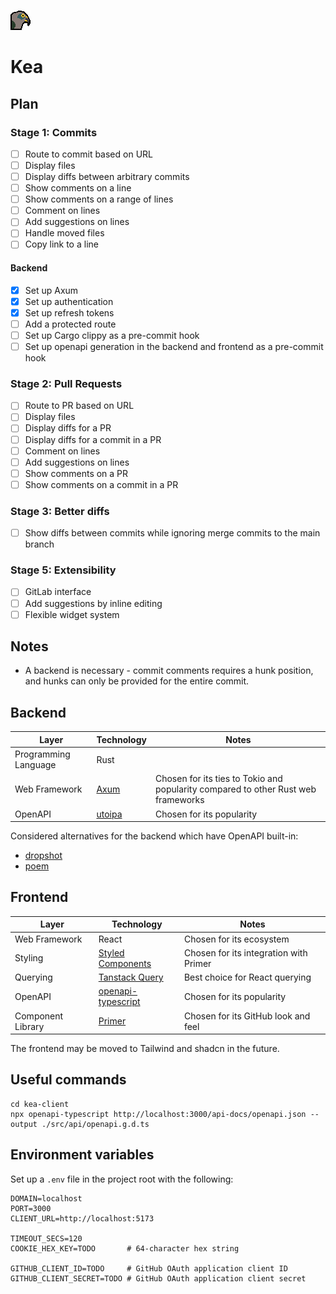 ![Kea logo](./kea-client/src/assets/logo-light.gif)

# Kea

## Plan

### Stage 1: Commits

- [ ] Route to commit based on URL
- [ ] Display files
- [ ] Display diffs between arbitrary commits
- [ ] Show comments on a line
- [ ] Show comments on a range of lines
- [ ] Comment on lines
- [ ] Add suggestions on lines
- [ ] Handle moved files
- [ ] Copy link to a line

#### Backend

- [x] Set up Axum
- [x] Set up authentication
- [x] Set up refresh tokens
- [ ] Add a protected route
- [ ] Set up Cargo clippy as a pre-commit hook
- [ ] Set up openapi generation in the backend and frontend as a pre-commit hook

### Stage 2: Pull Requests

- [ ] Route to PR based on URL
- [ ] Display files
- [ ] Display diffs for a PR
- [ ] Display diffs for a commit in a PR
- [ ] Comment on lines
- [ ] Add suggestions on lines
- [ ] Show comments on a PR
- [ ] Show comments on a commit in a PR

### Stage 3: Better diffs

- [ ] Show diffs between commits while ignoring merge commits to the main branch

### Stage 5: Extensibility

- [ ] GitLab interface
- [ ] Add suggestions by inline editing
- [ ] Flexible widget system

## Notes

- A backend is necessary - commit comments requires a hunk position, and hunks can only be provided for the entire commit.

## Backend

| Layer                | Technology                                                                   | Notes                                                                             |
| -------------------- | ---------------------------------------------------------------------------- | --------------------------------------------------------------------------------- |
| Programming Language | Rust                                                                         |                                                                                   |
| Web Framework        | [Axum](https://github.com/tokio-rs/axum)                                     | Chosen for its ties to Tokio and popularity compared to other Rust web frameworks |
| OpenAPI              | [utoipa](https://github.com/juhaku/utoipa/blob/master/utoipa-axum/README.md) | Chosen for its popularity                                                         |

Considered alternatives for the backend which have OpenAPI built-in:

- [dropshot](https://github.com/oxidecomputer/dropshot)
- [poem](https://github.com/poem-web/poem)

## Frontend

| Layer             | Technology                                                             | Notes                                  |
| ----------------- | ---------------------------------------------------------------------- | -------------------------------------- |
| Web Framework     | React                                                                  | Chosen for its ecosystem               |
| Styling           | [Styled Components](https://styled-components.com/)                    | Chosen for its integration with Primer |
| Querying          | [Tanstack Query](https://tanstack.com/query/latest/docs/)              | Best choice for React querying         |
| OpenAPI           | [openapi-typescript](https://github.com/openapi-ts/openapi-typescript) | Chosen for its popularity              |
| Component Library | [Primer](https://primer.style/components/)                             | Chosen for its GitHub look and feel    |

The frontend may be moved to Tailwind and shadcn in the future.

## Useful commands

```shell
cd kea-client
npx openapi-typescript http://localhost:3000/api-docs/openapi.json --output ./src/api/openapi.g.d.ts
```

## Environment variables

Set up a `.env` file in the project root with the following:

```env
DOMAIN=localhost
PORT=3000
CLIENT_URL=http://localhost:5173

TIMEOUT_SECS=120
COOKIE_HEX_KEY=TODO       # 64-character hex string

GITHUB_CLIENT_ID=TODO     # GitHub OAuth application client ID
GITHUB_CLIENT_SECRET=TODO # GitHub OAuth application client secret
```
